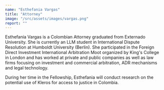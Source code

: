 ```yaml
---
name: "Esthefania Vargas"
title: "Attorney"
image: "/src/assets/images/vargas.png"
report: ""
---
```


Esthefania Vargas is a Colombian Attorney graduated from Externado University. She is currently an LLM student in International Dispute Resolution at Humboldt University (Berlin). She participated in the Foreign Direct Investment International Arbitration Moot organized by King's College in London and has worked at private and public companies as well as law firms focusing on investment and commercial arbitration, ADR mechanisms and legal technology.

During her time in the Fellowship, Esthefania will conduct research on the potential use of Kleros for access to justice in Colombia.
